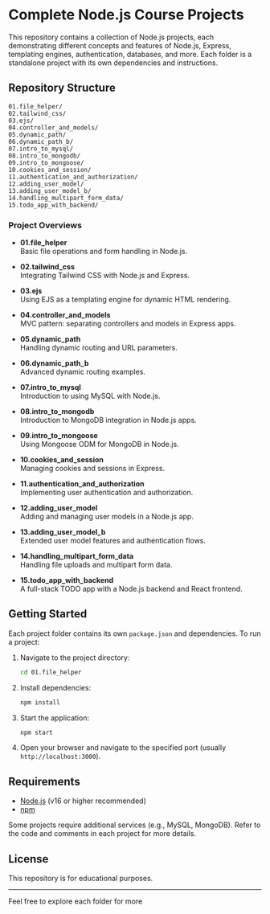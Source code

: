 # Complete Node.js Course Projects

This repository contains a collection of Node.js projects, each demonstrating different concepts and features of Node.js, Express, templating engines, authentication, databases, and more. Each folder is a standalone project with its own dependencies and instructions.

## Repository Structure

```
01.file_helper/
02.tailwind_css/
03.ejs/
04.controller_and_models/
05.dynamic_path/
06.dynamic_path_b/
07.intro_to_mysql/
08.intro_to_mongodb/
09.intro_to_mongoose/
10.cookies_and_session/
11.authentication_and_authorization/
12.adding_user_model/
13.adding_user_model_b/
14.handling_multipart_form_data/
15.todo_app_with_backend/
```

### Project Overviews

- **01.file_helper**  
  Basic file operations and form handling in Node.js.

- **02.tailwind_css**  
  Integrating Tailwind CSS with Node.js and Express.

- **03.ejs**  
  Using EJS as a templating engine for dynamic HTML rendering.

- **04.controller_and_models**  
  MVC pattern: separating controllers and models in Express apps.

- **05.dynamic_path**  
  Handling dynamic routing and URL parameters.

- **06.dynamic_path_b**  
  Advanced dynamic routing examples.

- **07.intro_to_mysql**  
  Introduction to using MySQL with Node.js.

- **08.intro_to_mongodb**  
  Introduction to MongoDB integration in Node.js apps.

- **09.intro_to_mongoose**  
  Using Mongoose ODM for MongoDB in Node.js.

- **10.cookies_and_session**  
  Managing cookies and sessions in Express.

- **11.authentication_and_authorization**  
  Implementing user authentication and authorization.

- **12.adding_user_model**  
  Adding and managing user models in a Node.js app.

- **13.adding_user_model_b**  
  Extended user model features and authentication flows.

- **14.handling_multipart_form_data**  
  Handling file uploads and multipart form data.

- **15.todo_app_with_backend**  
  A full-stack TODO app with a Node.js backend and React frontend.

## Getting Started

Each project folder contains its own `package.json` and dependencies. To run a project:

1. Navigate to the project directory:

   ```sh
   cd 01.file_helper
   ```

2. Install dependencies:

   ```sh
   npm install
   ```

3. Start the application:

   ```sh
   npm start
   ```

4. Open your browser and navigate to the specified port (usually `http://localhost:3000`).

## Requirements

- [Node.js](https://nodejs.org/) (v16 or higher recommended)
- [npm](https://www.npmjs.com/)

Some projects require additional services (e.g., MySQL, MongoDB). Refer to the code and comments in each project for more details.

## License

This repository is for educational purposes.

---

Feel free to explore each folder for more
